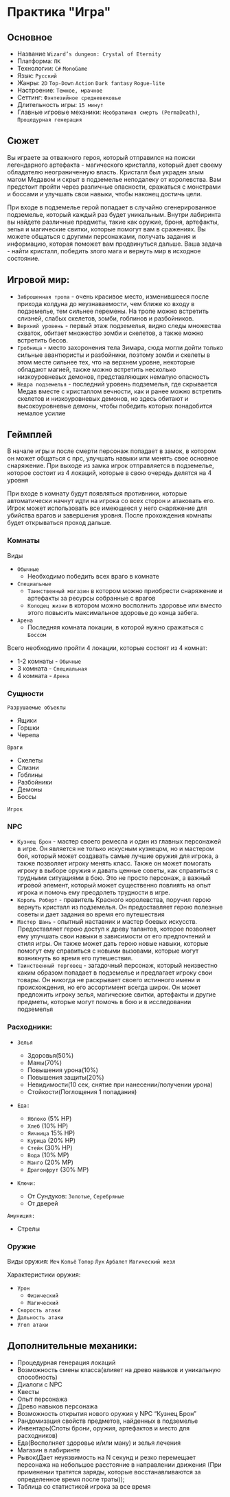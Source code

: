 ﻿# Практика "Игра"
## Основное
- Название `Wizard’s dungeon: Crystal of Eternity`
- Платформа: `ПК`
- Технологии: `C#` `MonoGame`
- Язык: `Русский`
- Жанры: `2D` `Top-Down` `Action` `Dark fantasy` `Rogue-lite`
- Настроение: `Темное, мрачное`
- Сеттинг: `Фэнтезийное средневековье`
- Длительность игры: `15 минут`
- Главные игровые механики: `Необратимая смерть (PermaDeath)`, `Процедурная генерация `

## Сюжет
Вы играете за отважного героя, который отправился на поиски легендарного артефакта - магического кристалла, который дает своему обладателю неограниченную власть. Кристалл был украден злым магом Медавом и скрыт в подземелье неподалеку от королевства. Вам предстоит пройти через различные опасности, сражаться с монстрами и боссами и улучшать свои навыки, чтобы наконец достичь цели.
	
При входе в подземелье герой попадает в случайно сгенерированное подземелье, который каждый раз будет уникальным. Внутри лабиринта вы найдете различные предметы, такие как оружие, броня, артефакты, зелья и магические свитки, которые помогут вам в сражениях. Вы можете общаться с другими персонажами, получать задания и информацию, которая поможет вам продвинуться дальше. Ваша задача - найти кристалл, победить злого мага и вернуть мир в исходное состояние.


## Игровой мир:
- `Заброшенная тропа` - очень красивое место, изменившееся после прихода колдуна до неузнаваемости,
чем ближе ко входу в подземелье, тем сильнее перемены. На тропе можно встретить слизней,
слабых скелетов, зомби, гоблинов и разбойников.
- `Верхний уровень` - первый этаж подземелья, видно следы множества схваток, обитает множество зомби и скелетов, а также можно встретить бесов.
- `Гробница` - место захоронения тела Зимара, сюда могли дойти только сильные авантюристы и разбойники, поэтому зомби и скелеты в этом месте сильнее тех, что на верхнем уровне, некоторые обладают магией, также можно встретить несколько низкоуровневых демонов, представляющих немалую опасность
- `Недра подземелья` - последний уровень подземелья, где скрывается Медав вместе с кристаллом вечности, как и ранее можно встретить скелетов и низкоуровневых демонов, но здесь обитают и высокоуровневые демоны, чтобы победить которых понадобится немалое усилие


## Геймплей
В начале игры и после смерти персонаж попадает в замок, в котором он может общаться с npc,
улучшать навыки или менять свое основное снаряжение. При выходе из замка игрок отправляется в подземелье,
которое состоит из 4 локаций, которые в свою очередь делятся на 4 уровня

При входе в комнату будут появляться противники, которые автоматически начнут идти на игрока со всех сторон и атаковать его.
Игрок может использовать все имеющееся у него снаряжение для убийства врагов и завершения уровня.
После прохождения комнаты будет открываться проход дальше.

### Комнаты
Виды
- `Обычные`
  - Необходимо победить всех враго в комнате
- `Специальные`
  - `Таинственный магазин` в котором можно приобрести снаряжение и артефакты за ресурсы собранные с врагов
  - `Колодец жизни` в котором можно восполнить здоровье или вместо этого повысить максимальное здоровье до конца забега.
- `Арена`
  - Последняя комната локации, в которой нужно сражаться с `Боссом`

Всего необходимо пройти 4 локации, которые состоят из 4 комнат:
- 1-2 комнаты - `Обычные`
- 3 комната - `Специальная`
- 4 комната - `Арена`

### Сущности
`Разрушаемые объекты`
- Ящики
- Горшки
- Черепа

`Враги`
- Скелеты
- Слизни
- Гоблины
- Разбойники
- Демоны
- Боссы

`Игрок`

### NPC
- `Кузнец Брон` - мастер своего ремесла и один из главных персонажей в игре. Он является не только искусным кузнецом, но и мастером боя, который может создавать самые лучшие оружия для игрока, а также позволяет игроку менять класс. Также он может помогать игроку в выборе оружия и давать ценные советы, как справиться с трудными ситуациями в бою. Это не просто персонаж, а важный игровой элемент, который может существенно повлиять на опыт игрока и помочь ему преодолеть трудности в игре.
- `Король Роберт` - правитель Красного королевства, поручил герою вернуть кристалл из подземелья. Он предоставляет герою полезные советы и дает задания во время его путешествия
- `Мастер Шань` - опытный наставник и мастер боевых искусств. Предоставляет герою доступ к древу талантов, которое позволяет ему улучшать свои навыки в зависимости от его предпочтений и стиля игры. Он также может дать герою новые навыки, которые помогут ему справиться с новыми вызовами, которые могут возникнуть во время его путешествия.
- `Таинственный торговец` - загадочный персонаж, который неизвестно каким образом попадает в подземелье и предлагает игроку свои товары. Он никогда не раскрывает своего истинного имени и происхождения, но его ассортимент всегда широк. Он может предложить игроку зелья, магические свитки, артефакты и другие предметы, которые могут помочь в бою и в исследовании подземелья

### Расходники:
- `Зелья`
  - Здоровья(50%)
  - Маны(70%)
  - Повышения урона(10%)
  - Повышения защиты(20%)
  - Невидимости(10 сек, снятие при нанесении/получении урона)
  - Стойкости(Поглощения 1 попадания)

- `Еда:`
  - `Яблоко` (5% HP)
  - `Хлеб` (10% HP)
  - `Яичница` 15% HP)
  - `Курица` (20% HP)
  - `Стейк` (30% HP)
  - `Вода` (10% MP)
  - `Манго` (20% MP)
  - `Драгонфрут` (30% MP)

- `Ключи:`
  - От Сундуков: `Золотые`, `Серебряные`
  - От дверей

`Амуниция:`
- Стрелы


### Оружие
Виды оружия: `Меч` `Копьё` `Топор` `Лук` `Арбалет` `Магический жезл`

Характеристики оружия:
- `Урон`
  - `Физический`
  - `Магический`
- `Скорость атаки`
- `Дальность атаки`
- `Угол атаки`

## Дополнительные механики:
- Процедурная генерация локаций
- Возможность смены класса(влияет на древо навыков и уникальную способность)
- Диалоги с NPC
- Квесты
- Опыт персонажа
- Древо навыков персонажа
- Возможность открытия нового оружия у NPC “Кузнец Брон”
- Рандомизация свойств предметов, найденных в подземелье
- Инвентарь(Слоты брони, оружия, артефактов и место для расходников)
- Еда(Восполняет здоровье и/или ману) и зелья лечения
- Магазин в лабиринте
- Рывок(Дает неуязвимость на N секунд и резко перемещает персонажа на небольшое расстояние в направлении движения (При применении тратятся заряды, которые восстанавливаются за определенное время после траты));
- Таблица со статистикой игрока за все время
